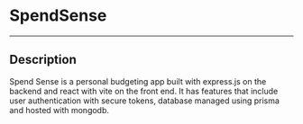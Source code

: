 # SpendSense
-----
## Description
Spend Sense is a personal budgeting app built with express.js on the backend and react with vite on the front end. It has features that include user authentication with secure tokens, database managed using prisma and hosted with mongodb.
